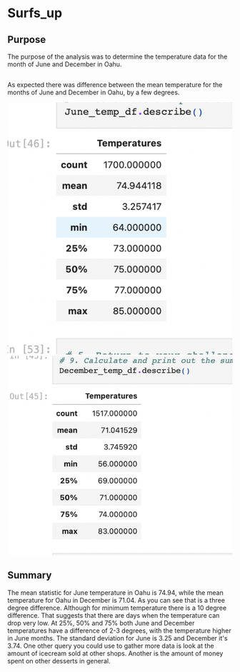 # Surfs_up 

## Purpose  

The purpose of the analysis was to determine the temperature data for the month of June and December in Oahu.  
 
##        
 
As expected there was  difference between the mean temperature for the months of June and December in Oahu, by a few degrees.  

![alt text](June.png)
![alt text](December.png)  

## Summary 
The mean statistic for June temperature in Oahu is 74.94, while the mean temperature for Oahu in December is 71.04. As you can see that is a three degree difference. Although for minimum temperature there is a 10 degree difference. That suggests that there are days when the temperature can drop very low. At 25%, 50% and 75% both June and December temperatures have a difference of 2-3 degrees, with the temperature higher in June months. The standard deviation for June is 3.25 and December it's 3.74. One other query you could use to gather more data is look at the amount of icecream sold at other shops. Another is the amount of money spent on other desserts in general. 
